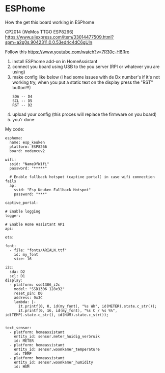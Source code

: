 # ESPhome

How the get this board working in ESPhome

CP2014 (WeMos TTGO ESP8266)
https://www.aliexpress.com/item/33014477509.html?spm=a2g0s.9042311.0.0.53ed4c4dC6gUln

Follow this https://www.youtube.com/watch?v=7R30c-H8Rro
1) install ESPhome add-on in HomeAssistant
2) connect you board using USB to the you server (RPI or whatever you are using)
3) make config like below (i had some issues with de Dx number's if it's not working try, when you put a static text on the display press the "RST" button!!!)
   ```
   SDA -- D4
   SCL -- D5
   RST -- D2 
   ```
5) upload your config (this proces will replace the firmware on you board)
6) you'r done

My code:
```
esphome:
  name: esp_keuken
  platform: ESP8266
  board: nodemcuv2

wifi:
  ssid: "NameOfWifi"
  password: "*****"

  # Enable fallback hotspot (captive portal) in case wifi connection fails
  ap:
    ssid: "Esp Keuken Fallback Hotspot"
    password: "***"

captive_portal:

# Enable logging
logger:

# Enable Home Assistant API
api:

ota:

font:
  - file: "fonts/ARIALN.ttf"
    id: my_font
    size: 16

i2c:
  sda: D2
  scl: D1
display:
  - platform: ssd1306_i2c
    model: "SSD1306 128x32"
    reset_pin: D0
    address: 0x3C
    lambda: |-
      it.printf(0, 0, id(my_font), "%s Wh", id(METER).state.c_str());
      it.printf(0, 16, id(my_font), "%s C / %s %%", id(TEMP).state.c_str(), id(HUM).state.c_str());

      
text_sensor:
  - platform: homeassistant
    entity_id: sensor.meter_huidig_verbruik
    id: METER
  - platform: homeassistant
    entity_id: sensor.woonkamer_temperature
    id: TEMP
  - platform: homeassistant
    entity_id: sensor.woonkamer_humidity
    id: HUM
```
